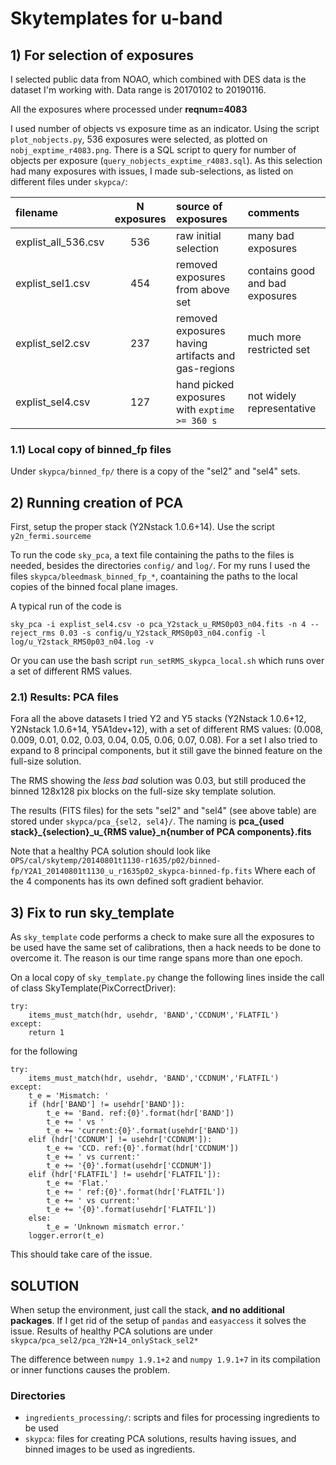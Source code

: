 # Skytemplates for u-band

## 1) For selection of exposures
I selected public data from NOAO, which combined with DES data is the dataset I'm working with. Data range is 20170102 to 20190116.

All the exposures where processed under **reqnum=4083**

I used number of objects vs exposure time as an indicator. Using the script `plot_nobjects.py`, 536 exposures were selected, as plotted on `nobj_exptime_r4083.png`. There is a SQL script to query for number of objects per exposure (`query_nobjects_exptime_r4083.sql`). As this selection had many exposures with issues, I made sub-selections, as listed on different files under `skypca/`:

| filename | N exposures | source of exposures | comments |
| :------- | :---------: |:------------------- | :------- |
| explist_all_536.csv | 536 | raw initial selection | many bad exposures |
| explist_sel1.csv | 454 | removed exposures from above set | contains good and bad exposures |
| explist_sel2.csv | 237 | removed exposures having artifacts and gas-regions | much more restricted set |  
| explist_sel4.csv | 127 | hand picked exposures with `exptime >= 360 s` | not widely representative |

### 1.1) Local copy of binned_fp files
Under `skypca/binned_fp/` there is a copy of the "sel2" and "sel4" sets.

## 2) Running creation of PCA
First, setup the proper stack (Y2Nstack 1.0.6+14). Use the script `y2n_fermi.sourceme`

To run the code `sky_pca`, a text file containing the paths to the files is needed, besides the directories `config/` and `log/`. For my runs I used the files `skypca/bleedmask_binned_fp_*`, coantaining the paths to the local copies of the binned focal plane images.

A typical run of the code is 
```
sky_pca -i explist_sel4.csv -o pca_Y2stack_u_RMS0p03_n04.fits -n 4 --reject_rms 0.03 -s config/u_Y2stack_RMS0p03_n04.config -l log/u_Y2stack_RMS0p03_n04.log -v
````
Or you can use the bash script `run_setRMS_skypca_local.sh` which runs over a set of different RMS values.

### 2.1) Results: PCA files
Fora all the above datasets I tried Y2 and Y5 stacks (Y2Nstack 1.0.6+12, Y2Nstack 1.0.6+14, Y5A1dev+12), with a set of different RMS values: (0.008, 0.009, 0.01, 0.02, 0.03, 0.04, 0.05, 0.06, 0.07, 0.08). For a set I also tried to expand to 8 principal components, but it still gave the binned feature on the full-size solution.

The RMS showing the *less bad* solution was 0.03, but still produced the binned 128x128 pix blocks on the full-size sky template solution.

The results (FITS files) for the sets "sel2" and "sel4" (see above table) are stored under `skypca/pca_{sel2, sel4}/`. The naming is **pca_{used stack}\_{selection}\_u\_{RMS value}\_n{number of PCA components}.fits**

Note that a healthy PCA solution should look like `OPS/cal/skytemp/20140801t1130-r1635/p02/binned-fp/Y2A1_20140801t1130_u_r1635p02_skypca-binned-fp.fits` Where each of the 4 components has its own defined soft gradient behavior.

## 3) Fix to run sky_template
As `sky_template` code performs a check to make sure all the exposures to be used have the same set of calibrations, then a hack needs to be done to overcome it. The reason is our time range spans more than one epoch.

On a local copy of `sky_template.py` change the following lines inside the call of class SkyTemplate(PixCorrectDriver):
```
try:
    items_must_match(hdr, usehdr, 'BAND','CCDNUM','FLATFIL')
except:
    return 1
```
for the following
```
try:
    items_must_match(hdr, usehdr, 'BAND','CCDNUM','FLATFIL')
except:
    t_e = 'Mismatch: '
    if (hdr['BAND'] != usehdr['BAND']):
        t_e += 'Band. ref:{0}'.format(hdr['BAND'])
        t_e += ' vs '
        t_e += 'current:{0}'.format(usehdr['BAND'])
    elif (hdr['CCDNUM'] != usehdr['CCDNUM']):
        t_e += 'CCD. ref:{0}'.format(hdr['CCDNUM'])
        t_e += ' vs current:'
        t_e += '{0}'.format(usehdr['CCDNUM'])
    elif (hdr['FLATFIL'] != usehdr['FLATFIL']):
        t_e += 'Flat.'
        t_e += ' ref:{0}'.format(hdr['FLATFIL'])
        t_e += ' vs current:'
        t_e += '{0}'.format(usehdr['FLATFIL'])
    else:
        t_e = 'Unknown mismatch error.'
    logger.error(t_e)
```

This should take care of the issue.

## SOLUTION
When setup the environment, just call the stack, **and no additional packages**. If I get rid of the setup of `pandas` and `easyaccess` it solves the issue. Results of healthy PCA solutions are under `skypca/pca_sel2/pca_Y2N+14_onlyStack_sel2*`

The difference between `numpy 1.9.1+2` and `numpy 1.9.1+7` in its compilation or inner functions causes the problem.

### Directories
* `ingredients_processing/`: scripts and files for processing ingredients to be used
* `skypca`: files for creating PCA solutions, results having issues, and binned images to be used as ingredients.

